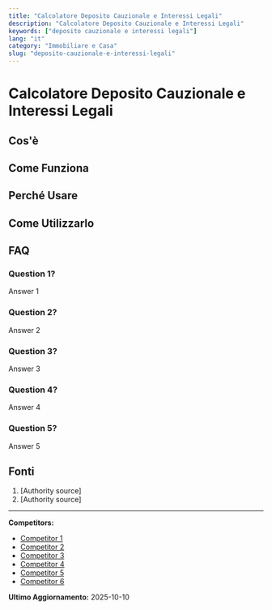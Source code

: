```yaml
---
title: "Calcolatore Deposito Cauzionale e Interessi Legali"
description: "Calcolatore Deposito Cauzionale e Interessi Legali"
keywords: ["deposito cauzionale e interessi legali"]
lang: "it"
category: "Immobiliare e Casa"
slug: "deposito-cauzionale-e-interessi-legali"
---
```


# Calcolatore Deposito Cauzionale e Interessi Legali

<!-- TODO: Add introduction -->

## Cos'è

<!-- TODO: Explain what this calculator does -->

## Come Funziona

<!-- TODO: Explain methodology -->

## Perché Usare

<!-- TODO: List benefits -->

## Come Utilizzarlo

<!-- TODO: Step-by-step guide -->

## FAQ

### Question 1?
Answer 1

### Question 2?
Answer 2

### Question 3?
Answer 3

### Question 4?
Answer 4

### Question 5?
Answer 5

## Fonti

1. [Authority source]
2. [Authority source]

---

**Competitors:**
- [Competitor 1](https://www.avvocatoandreani.it/servizi/interessi_legali.php)
- [Competitor 2](https://dejure.it/Tools/InteresseLegale)
- [Competitor 3](https://www.orioneimmobiliare.it/calcolo-interessi-legali)
- [Competitor 4](https://www.riscotel.it/utility/calcolointeressi/)
- [Competitor 5](https://www.studiocataldi.it/interessi.asp)
- [Competitor 6](https://www.lavoro-economia.it/Interessi/Calcolo-interessi-legali.aspx)

**Ultimo Aggiornamento:** 2025-10-10
